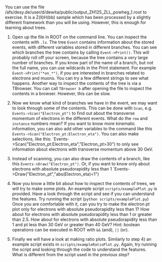 You can use the file /afs/desy.de/user/d/dewita/public/output_ZH125_ZLL_powheg_1.root to exercise. It is a Z(ll)H(bb) sample which has been processed by a slightly different framework than you will be using. However, this is enough for learning about trees.

1) Open up the file in ROOT on the command line. You can inspect the contents with `.ls`. The tree `Event` contains information about the stored events, with different variables stored in different branches. You can see which branches the tree contains by calling `Event->Print()`. This will probably roll off your screen, because the tree contains a very large number of branches. If you know part of the name of a branch, but not the full name, you can use wildcards in the Print statement. For example `Event->Print("*on_*")`, if you 
are interested in branches related to electrons and muons. You can try a few different strings to see what happens. Another way to inspect the contents of the tree is via a TBrowser. You can call `TBrowser b` after opening the file to inspect the contents in a browser. However, this can be slow.

2) Now we know what kind of branches we have in the event, we may want to look through some of the contents. This can be done with `Scan`, e.g. `Events->Scan("Electron_pt")` to find out about the transverse momentum of electrons in the different events. What do the `row` and `instance` numbers mean? If you want to know more kinematic information, you can also add other variables to the command like this `Events->Scan("Electron_pt:Electron_eta")`. You can also make selections, like this: `Events->Scan("Electron_pt:Electron_eta","Electron_pt>30") to only see information about electrons with transverse momentum above 30 GeV.

3) Instead of scanning, you can also draw the contents of a branch, like this `Events->Draw("Electron_pt")`. Or, if you want to know only about electrons with absolute pseudorapidity less than 1 `Events->Draw("Electron_pt","abs(Electron_eta)<1")

4) Now you know a little bit about how to inspect the contents of trees, we will try to make some plots. An example script `scripts/examplePlot.py` is provided. Have a look through the script and see if you can understand the features. Try running the script (`python scripts/examplePlot.py`)
Once you are comfortable with it, can you try to make the electron pt plot only for electrons with absolute pseudorapidity less than 1? How about for electrons with absolute pseudorapidity less than 1 or greater than 2.5. How about for electrons with absolute pseudorapidity less than 1 and pt less than 30 GeV or greater than 40 GeV? Hint: boolean operations can be executed in ROOT with `&&` (and), `||` (or). 

5) Finally we will have a look at making ratio plots. Similarly to step 4) an example script exists in `scripts/exampleRatioPlot.py`. Again, try running the script and looking through the code to understand the features. What is different from the script used in the previous step?

